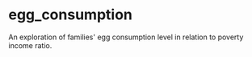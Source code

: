 # egg_consumption
 An exploration of families' egg consumption level in relation to poverty income ratio.
